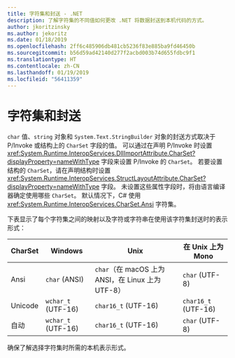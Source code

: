 ```yaml
---
title: 字符集和封送 - .NET
description: 了解字符集的不同值如何更改 .NET 将数据封送到本机代码的方式。
author: jkoritzinsky
ms.author: jekoritz
ms.date: 01/18/2019
ms.openlocfilehash: 2ff6c485906db481cb5236f83e885ba9fd46450b
ms.sourcegitcommit: b56d59ad42140d277f2acbd003b74d655fdbc9f1
ms.translationtype: HT
ms.contentlocale: zh-CN
ms.lasthandoff: 01/19/2019
ms.locfileid: "56411359"
---
```

# <a name="charsets-and-marshalling"></a>字符集和封送

`char` 值、`string` 对象和 `System.Text.StringBuilder` 对象的封送方式取决于 P/Invoke 或结构上的 `CharSet` 字段的值。 可以通过在声明 P/Invoke 时设置 <xref:System.Runtime.InteropServices.DllImportAttribute.CharSet?displayProperty=nameWithType> 字段来设置 P/Invoke 的 `CharSet`。 若要设置结构的 `CharSet`，请在声明结构时设置 <xref:System.Runtime.InteropServices.StructLayoutAttribute.CharSet?displayProperty=nameWithType> 字段。 未设置这些属性字段时，将由语言编译器确定使用哪些 `CharSet`。 默认情况下，C# 使用 <xref:System.Runtime.InteropServices.CharSet.Ansi> 字符集。

下表显示了每个字符集之间的映射以及字符或字符串在使用该字符集封送时的表示形式：

| CharSet | Windows | Unix | 在 Unix 上为 Mono |
|---------|---------|-------|-------|
| Ansi    | `char` (ANSI)  | `char`（在 macOS 上为 ANSI，在 Linux 上为 UTF-8） | `char` (UTF-8) |
| Unicode | `wchar_t` (UTF-16) | `char16_t` (UTF-16) | `char16_t` (UTF-16) |
| 自动 | `wchar_t` (UTF-16) | `char16_t` (UTF-16) | `char` (UTF-8) |

确保了解选择字符集时所需的本机表示形式。
